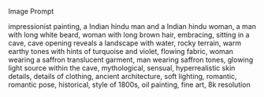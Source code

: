 Image Prompt

impressionist painting, a Indian hindu man and a Indian hindu woman, a man with long white beard, woman with long brown hair, embracing, sitting in a cave, cave opening reveals a landscape with water, rocky terrain, warm earthy tones with hints of turquoise and violet, flowing fabric, woman wearing a saffron translucent garment, man wearing saffron tones, glowing light source within the cave, mythological, sensual, hyperrealistic skin details, details of clothing, ancient architecture, soft lighting, romantic, romantic pose, historical, style of 1800s, oil painting, fine art, 8k resolution
